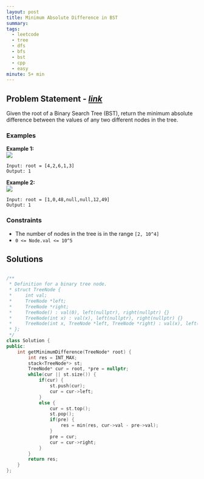```yaml
---
layout: post
title: Minimum Absolute Difference in BST
summary:
tags:
  - leetcode
  - tree
  - dfs
  - bfs
  - bst
  - cpp
  - easy
minute: 5+ min
---
```


## Problem Statement - [_link_](https://leetcode.com/problems/minimum-absolute-difference-in-bst/)

Given the root of a Binary Search Tree (BST), return the minimum absolute difference between the values of any two different nodes in the tree.

### Examples

**Example 1:**   
<img src="https://assets.leetcode.com/uploads/2021/02/05/bst1.jpg">
```
Input: root = [4,2,6,1,3]
Output: 1
```

**Example 2:**   
<img src="https://assets.leetcode.com/uploads/2021/02/05/bst2.jpg">
```
Input: root = [1,0,48,null,null,12,49]
Output: 1
```

### Constraints

- The number of nodes in the tree is in the range `[2, 10^4]`
- `0 <= Node.val <= 10^5`

## Solutions

```cpp

/**
 * Definition for a binary tree node.
 * struct TreeNode {
 *     int val;
 *     TreeNode *left;
 *     TreeNode *right;
 *     TreeNode() : val(0), left(nullptr), right(nullptr) {}
 *     TreeNode(int x) : val(x), left(nullptr), right(nullptr) {}
 *     TreeNode(int x, TreeNode *left, TreeNode *right) : val(x), left(left), right(right) {}
 * };
 */
class Solution {
public:
    int getMinimumDifference(TreeNode* root) {
        int res = INT_MAX;
        stack<TreeNode*> st;
        TreeNode* cur = root, *pre = nullptr;
        while(cur || st.size()) {
            if(cur) {
                st.push(cur);
                cur = cur->left;
            }
            else {
                cur = st.top();
                st.pop();
                if(pre) {
                    res = min(res, cur->val - pre->val);
                }
                pre = cur;
                cur = cur->right;
            }
        }
        return res;
    }
};

```
